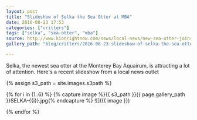 ```yaml
---
layout: post
title: "Slideshow of Selka the Sea Otter at MBA"
date: 2016-08-23 17:53
categories: ["critters"]
tags: ["selka", "sea-otter", "mba"]
source: http://www.kionrightnow.com/news/local-news/new-sea-otter-joins-monterey-bay-aquarium-exhibit/41317036
gallery_path: "blog/critters/2016-08-23-slideshow-of-selka-the-sea-otter-at-mba/"

---
```


Selka, the newest sea otter at the Monterey Bay Aquairum, is
attracting a lot of attention. Here's a recent slideshow from a local
news outlet

{% assign s3_path = site.images.s3path %}

{% for i in (1..6) %}
{% capture image %}{{ s3_path }}{{ page.gallery_path }}SELKA-{{i}}.jpg{% endcapture %}
![]({{ image }})

{% endfor %}
